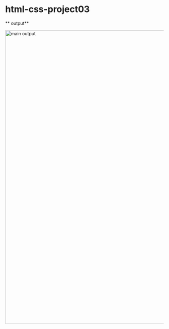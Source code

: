 # html-css-project03
** output**

<img width="934" alt="main output" src="https://user-images.githubusercontent.com/119026562/227217098-bd76362b-7423-4d1f-b8e7-53eb98cc032b.png">
